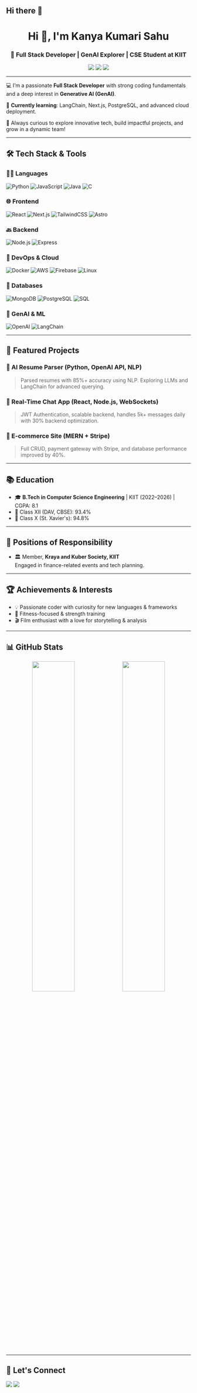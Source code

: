 ## Hi there 👋
<h1 align="center">Hi 👋, I'm Kanya Kumari Sahu</h1>
<h3 align="center">🚀 Full Stack Developer | GenAI Explorer | CSE Student at KIIT</h3>

<p align="center">
  <a href="mailto:kanyakumarisahu270@gmail.com"><img src="https://img.shields.io/badge/Gmail-D14836?style=flat-square&logo=gmail&logoColor=white"/></a>
  <a href="https://www.linkedin.com/in/kanya-kumari-sahu-9b2a72278/"><img src="https://img.shields.io/badge/LinkedIn-blue?style=flat-square&logo=linkedin&logoColor=white"/></a>
  <a href="https://github.com/kanyakumarisahu"><img src="https://img.shields.io/badge/GitHub-181717?style=flat-square&logo=github&logoColor=white"/></a>
</p>

---

💻 I’m a passionate **Full Stack Developer** with strong coding fundamentals and a deep interest in **Generative AI (GenAI)**.

🎯 **Currently learning**: LangChain, Next.js, PostgreSQL, and advanced cloud deployment.

🧠 Always curious to explore innovative tech, build impactful projects, and grow in a dynamic team!

---

## 🛠️ Tech Stack & Tools

### 👩‍💻 Languages
![Python](https://img.shields.io/badge/Python-3776AB?style=for-the-badge&logo=python&logoColor=white)
![JavaScript](https://img.shields.io/badge/JavaScript-F7DF1E?style=for-the-badge&logo=javascript&logoColor=black)
![Java](https://img.shields.io/badge/Java-ED8B00?style=for-the-badge&logo=openjdk&logoColor=white)
![C](https://img.shields.io/badge/C-00599C?style=for-the-badge&logo=c&logoColor=white)

### 🌐 Frontend
![React](https://img.shields.io/badge/React-20232A?style=for-the-badge&logo=react&logoColor=61DAFB)
![Next.js](https://img.shields.io/badge/Next.js-000000?style=for-the-badge&logo=nextdotjs&logoColor=white)
![TailwindCSS](https://img.shields.io/badge/TailwindCSS-38B2AC?style=for-the-badge&logo=tailwind-css&logoColor=white)
![Astro](https://img.shields.io/badge/Astro-000000?style=for-the-badge&logo=astro&logoColor=white)

### 🔙 Backend
![Node.js](https://img.shields.io/badge/Node.js-339933?style=for-the-badge&logo=nodedotjs&logoColor=white)
![Express](https://img.shields.io/badge/Express.js-000000?style=for-the-badge&logo=express&logoColor=white)

### 🔧 DevOps & Cloud
![Docker](https://img.shields.io/badge/Docker-2496ED?style=for-the-badge&logo=docker&logoColor=white)
![AWS](https://img.shields.io/badge/AWS-232F3E?style=for-the-badge&logo=amazonaws&logoColor=white)
![Firebase](https://img.shields.io/badge/Firebase-ffca28?style=for-the-badge&logo=firebase&logoColor=black)
![Linux](https://img.shields.io/badge/Linux-FCC624?style=for-the-badge&logo=linux&logoColor=black)

### 💾 Databases
![MongoDB](https://img.shields.io/badge/MongoDB-4EA94B?style=for-the-badge&logo=mongodb&logoColor=white)
![PostgreSQL](https://img.shields.io/badge/PostgreSQL-316192?style=for-the-badge&logo=postgresql&logoColor=white)
![SQL](https://img.shields.io/badge/SQL-4479A1?style=for-the-badge&logo=sqlite&logoColor=white)

### 🤖 GenAI & ML
![OpenAI](https://img.shields.io/badge/OpenAI-412991?style=for-the-badge&logo=openai&logoColor=white)
![LangChain](https://img.shields.io/badge/LangChain-black?style=for-the-badge&logo=data:image/svg+xml;base64,PHN2Zy8+)

---

## 🚀 Featured Projects

### 🧠 AI Resume Parser (Python, OpenAI API, NLP)
> Parsed resumes with 85%+ accuracy using NLP. Exploring LLMs and LangChain for advanced querying.

### 💬 Real-Time Chat App (React, Node.js, WebSockets)
> JWT Authentication, scalable backend, handles 5k+ messages daily with 30% backend optimization.

### 🛒 E-commerce Site (MERN + Stripe)
> Full CRUD, payment gateway with Stripe, and database performance improved by 40%.

---

## 📚 Education

- 🎓 **B.Tech in Computer Science Engineering** | KIIT (2022–2026) | CGPA: 8.1
- 📘 Class XII (DAV, CBSE): 93.4%
- 📗 Class X (St. Xavier's): 94.8%

---

## 🧩 Positions of Responsibility

- 🏛️ Member, **Kraya and Kuber Society, KIIT**  
  Engaged in finance-related events and tech planning.

---

## 🏆 Achievements & Interests

- 💡 Passionate coder with curiosity for new languages & frameworks  
- 💪 Fitness-focused & strength training  
- 🎬 Film enthusiast with a love for storytelling & analysis  

---

## 📊 GitHub Stats

<p align="center">
  <img src="https://github-readme-stats.vercel.app/api?username=kanyakumarisahu&show_icons=true&theme=tokyonight" width="48%" />
  <img src="https://streak-stats.demolab.com?user=kanyakumarisahu&theme=tokyonight" width="48%" />
</p>

---

## 🌟 Let's Connect

<p>
  <a href="https://www.linkedin.com/in/kanya-kumari-sahu-9b2a72278/"><img src="https://img.shields.io/badge/LinkedIn-blue?style=for-the-badge&logo=linkedin" /></a>
  <a href="mailto:kanyakumarisahu270@gmail.com"><img src="https://img.shields.io/badge/Gmail-red?style=for-the-badge&logo=gmail&logoColor=white" /></a>
</p>

<!--
**Kanya900/Kanya900** is a ✨ _special_ ✨ repository because its `README.md` (this file) appears on your GitHub profile.

Here are some ideas to get you started:

- 🔭 I’m currently working on ...
- 🌱 I’m currently learning ...
- 👯 I’m looking to collaborate on ...
- 🤔 I’m looking for help with ...
- 💬 Ask me about ...
- 📫 How to reach me: ...
- 😄 Pronouns: ...
- ⚡ Fun fact: ...
-->
